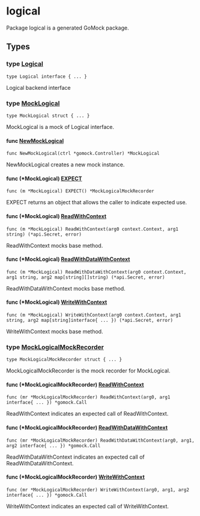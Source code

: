 # logical

Package logical is a generated GoMock package.

## Types

### type [Logical](logical.go#L12)

`type Logical interface { ... }`

Logical backend interface

### type [MockLogical](logical.mock.go#L16)

`type MockLogical struct { ... }`

MockLogical is a mock of Logical interface.

#### func [NewMockLogical](logical.mock.go#L27)

`func NewMockLogical(ctrl *gomock.Controller) *MockLogical`

NewMockLogical creates a new mock instance.

#### func (*MockLogical) [EXPECT](logical.mock.go#L34)

`func (m *MockLogical) EXPECT() *MockLogicalMockRecorder`

EXPECT returns an object that allows the caller to indicate expected use.

#### func (*MockLogical) [ReadWithContext](logical.mock.go#L39)

`func (m *MockLogical) ReadWithContext(arg0 context.Context, arg1 string) (*api.Secret, error)`

ReadWithContext mocks base method.

#### func (*MockLogical) [ReadWithDataWithContext](logical.mock.go#L54)

`func (m *MockLogical) ReadWithDataWithContext(arg0 context.Context, arg1 string, arg2 map[string][]string) (*api.Secret, error)`

ReadWithDataWithContext mocks base method.

#### func (*MockLogical) [WriteWithContext](logical.mock.go#L69)

`func (m *MockLogical) WriteWithContext(arg0 context.Context, arg1 string, arg2 map[string]interface{ ... }) (*api.Secret, error)`

WriteWithContext mocks base method.

### type [MockLogicalMockRecorder](logical.mock.go#L22)

`type MockLogicalMockRecorder struct { ... }`

MockLogicalMockRecorder is the mock recorder for MockLogical.

#### func (*MockLogicalMockRecorder) [ReadWithContext](logical.mock.go#L48)

`func (mr *MockLogicalMockRecorder) ReadWithContext(arg0, arg1 interface{ ... }) *gomock.Call`

ReadWithContext indicates an expected call of ReadWithContext.

#### func (*MockLogicalMockRecorder) [ReadWithDataWithContext](logical.mock.go#L63)

`func (mr *MockLogicalMockRecorder) ReadWithDataWithContext(arg0, arg1, arg2 interface{ ... }) *gomock.Call`

ReadWithDataWithContext indicates an expected call of ReadWithDataWithContext.

#### func (*MockLogicalMockRecorder) [WriteWithContext](logical.mock.go#L78)

`func (mr *MockLogicalMockRecorder) WriteWithContext(arg0, arg1, arg2 interface{ ... }) *gomock.Call`

WriteWithContext indicates an expected call of WriteWithContext.

